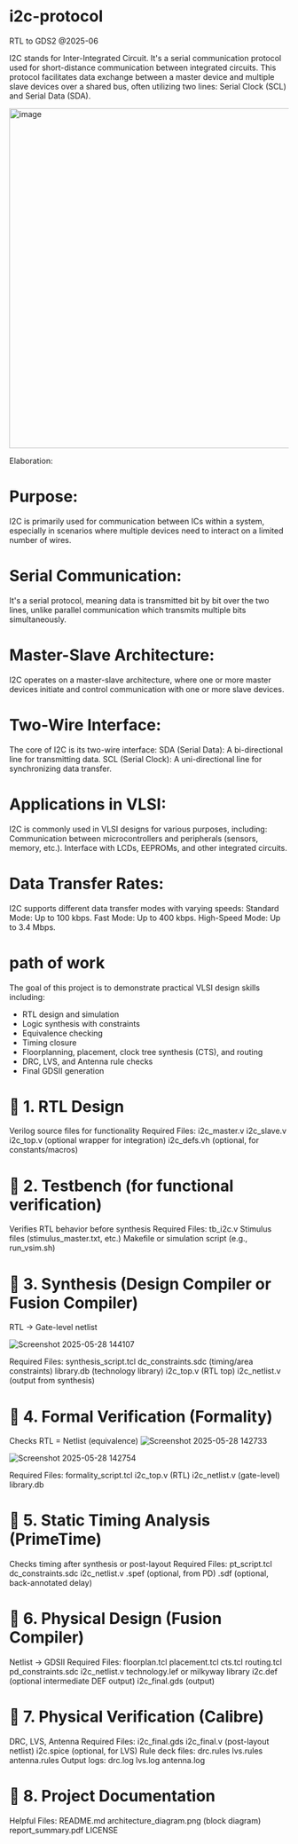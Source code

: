 # i2c-protocol
RTL to GDS2 @2025-06

I2C stands for Inter-Integrated Circuit. It's a serial communication protocol used for short-distance communication between integrated circuits. This protocol facilitates data exchange between a master device and multiple slave devices over a shared bus, often utilizing two lines: Serial Clock (SCL) and Serial Data (SDA). 

<img width="613" alt="image" src="https://github.com/user-attachments/assets/963ec0a5-1f00-4cbf-88d9-a44f8d607005" />

Elaboration:
# Purpose:
I2C is primarily used for communication between ICs within a system, especially in scenarios where multiple devices need to interact on a limited number of wires. 
# Serial Communication:
It's a serial protocol, meaning data is transmitted bit by bit over the two lines, unlike parallel communication which transmits multiple bits simultaneously. 
# Master-Slave Architecture:
I2C operates on a master-slave architecture, where one or more master devices initiate and control communication with one or more slave devices. 
# Two-Wire Interface:
The core of I2C is its two-wire interface:
SDA (Serial Data): A bi-directional line for transmitting data. 
SCL (Serial Clock): A uni-directional line for synchronizing data transfer. 
# Applications in VLSI:
I2C is commonly used in VLSI designs for various purposes, including:
Communication between microcontrollers and peripherals (sensors, memory, etc.). 
Interface with LCDs, EEPROMs, and other integrated circuits. 
# Data Transfer Rates:
I2C supports different data transfer modes with varying speeds:
Standard Mode: Up to 100 kbps. 
Fast Mode: Up to 400 kbps. 
High-Speed Mode: Up to 3.4 Mbps.

# path of work 
The goal of this project is to demonstrate practical VLSI design skills including:
- RTL design and simulation
- Logic synthesis with constraints
- Equivalence checking
- Timing closure
- Floorplanning, placement, clock tree synthesis (CTS), and routing
- DRC, LVS, and Antenna rule checks
- Final GDSII generation


# 🔹 1. RTL Design
Verilog source files for functionality
Required Files:
i2c_master.v
i2c_slave.v
i2c_top.v (optional wrapper for integration)
i2c_defs.vh (optional, for constants/macros)

# 🔹 2. Testbench (for functional verification)
Verifies RTL behavior before synthesis
Required Files:
tb_i2c.v
Stimulus files (stimulus_master.txt, etc.)
Makefile or simulation script (e.g., run_vsim.sh)

# 🔹 3. Synthesis (Design Compiler or Fusion Compiler)
RTL → Gate-level netlist

![Screenshot 2025-05-28 144107](https://github.com/user-attachments/assets/4aed6c77-ec8a-4177-aa2c-cfe84b29c40a)

Required Files:
synthesis_script.tcl
dc_constraints.sdc (timing/area constraints)
library.db (technology library)
i2c_top.v (RTL top)
i2c_netlist.v (output from synthesis)

# 🔹 4. Formal Verification (Formality)
Checks RTL = Netlist (equivalence)
![Screenshot 2025-05-28 142733](https://github.com/user-attachments/assets/d16f67e1-7510-4153-a0f4-e5045918e1cc)

![Screenshot 2025-05-28 142754](https://github.com/user-attachments/assets/79eebc97-254f-438f-953f-5234c7cd6085)

Required Files:
formality_script.tcl
i2c_top.v (RTL)
i2c_netlist.v (gate-level)
library.db

# 🔹 5. Static Timing Analysis (PrimeTime)
Checks timing after synthesis or post-layout
Required Files:
pt_script.tcl
dc_constraints.sdc
i2c_netlist.v
.spef (optional, from PD)
.sdf (optional, back-annotated delay)

# 🔹 6. Physical Design (Fusion Compiler)
Netlist → GDSII
Required Files:
floorplan.tcl
placement.tcl
cts.tcl
routing.tcl
pd_constraints.sdc
i2c_netlist.v
technology.lef or milkyway library
i2c.def (optional intermediate DEF output)
i2c_final.gds (output)

# 🔹 7. Physical Verification (Calibre)
DRC, LVS, Antenna
Required Files:
i2c_final.gds
i2c_final.v (post-layout netlist)
i2c.spice (optional, for LVS)
Rule deck files:
drc.rules
lvs.rules
antenna.rules
Output logs:
drc.log
lvs.log
antenna.log

# 🔹 8. Project Documentation
Helpful Files:
README.md
architecture_diagram.png (block diagram)
report_summary.pdf 
LICENSE 







